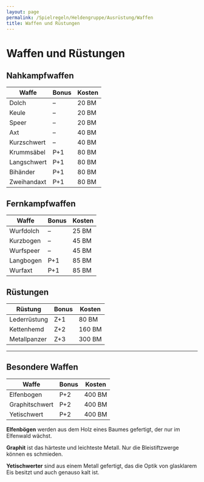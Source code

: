 ```yaml
---
layout: page
permalink: /Spielregeln/Heldengruppe/Ausrüstung/Waffen
title: Waffen und Rüstungen
---
```


# Waffen und Rüstungen

## Nahkampfwaffen

<table>
<thead>
<tr><th>Waffe</th><th>Bonus</th><th>Kosten</th></tr>
</thead>
<tbody>
<tr><td>Dolch</td><td>&ndash;</td><td>20 BM</td></tr>
<tr><td>Keule</td><td>&ndash;</td><td>20 BM</td></tr>
<tr><td>Speer</td><td>&ndash;</td><td>20 BM</td></tr>
<tr><td>Axt</td><td>&ndash;</td><td>40 BM</td></tr>
<tr><td>Kurzschwert</td><td>&ndash;</td><td>40 BM</td></tr>
<tr><td>Krummsäbel</td><td>P+1</td><td>80 BM</td></tr>
<tr><td>Langschwert</td><td>P+1</td><td>80 BM</td></tr>
<tr><td>Bihänder</td><td>P+1</td><td>80 BM</td></tr>
<tr><td>Zweihandaxt</td><td>P+1</td><td>80 BM</td></tr>
</tbody>
</table>

## Fernkampfwaffen

<table>
<thead>
<tr><th>Waffe</th><th>Bonus</th><th>Kosten</th></tr>
</thead>
<tbody>
<tr><td>Wurfdolch</td><td>&ndash;</td><td>25 BM</td></tr>
<tr><td>Kurzbogen</td><td>&ndash;</td><td>45 BM</td></tr>
<tr><td>Wurfspeer</td><td>&ndash;</td><td>45 BM</td></tr>
<tr><td>Langbogen</td><td>P+1</td><td>85 BM</td></tr>
<tr><td>Wurfaxt</td><td>P+1</td><td>85 BM</td></tr>
</tbody>
</table>

## Rüstungen

<table>
<thead>
<tr><th>Rüstung</th><th>Bonus</th><th>Kosten</th></tr>
</thead>
<tbody>
<tr><td>Lederrüstung</td><td>Z+1</td><td>80 BM</td></tr>
<tr><td>Kettenhemd</td><td>Z+2</td><td>160 BM</td></tr>
<tr><td>Metallpanzer</td><td>Z+3</td><td>300 BM</td></tr>
</tbody>
</table>

***

## Besondere Waffen

<table>
<thead>
<tr><th>Waffe</th><th>Bonus</th><th>Kosten</th></tr>
</thead>
<tbody>
<tr><td>Elfenbogen</td><td>P+2</td><td>400 BM</td></tr>
<tr><td>Graphitschwert</td><td>P+2</td><td>400 BM</td></tr>
<tr><td>Yetischwert</td><td>P+2</td><td>400 BM</td></tr>
</tbody>
</table>

**Elfenbögen** werden aus dem Holz eines Baumes gefertigt, der nur im Elfenwald wächst.

**Graphit** ist das härteste und leichteste Metall. Nur die Bleistiftzwerge können es schmieden.

**Yetischwerter** sind aus einem Metall gefertigt, das die Optik von glasklarem Eis besitzt und auch genauso kalt ist.
